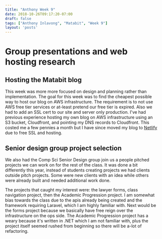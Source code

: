 ```yaml
---
title: "Anthony Week 9"
date: 2018-10-26T09:17:20-07:00
draft: false
tags: ["Anthony Inlavong", "Matabit", "Week 9"]
layout: 'posts'
---
```

# Group presentations and web hosting research

## Hosting the Matabit blog
This week was more more focused on design and planning rather than implementation. The goal for this week was to find the cheapest possible way to host our blog on AWS infrastructure. The requirement is to not use AWS free tier services or at-least pretend our free tier is expired. Also we had to add an SSL cert to our site and server only production. I've had previous experience hosting my own blog on AWS infrastructure using an S3 bucket, Cloudfront, and pointing my DNS records to Cloudfront. This costed me a few pennies a month but I have since moved my blog to [Netlify](https://www.netlify.com/) due to free SSL and hosting. 

## Senior design group project selection
We also had the Comp Sci Senior Design group join us a people pitched projects we can work on for the rest of the class. It was done a bit differently this year, instead of students creating projects we had clients outside pitch projects. Some were new clients with an idea while others were already built and needed additional work done. 

The projects that caught my interest were: the lawyer forms, class navigation project, then the Academic Progression project. I am somewhat bias towards the class due to the apis already being created and the framework requiring Laravel, which I am highly familiar with. Next would be the forms project because we basically have free reign over the infrastructure on the ops side. The Academic Progression project has a weary because it's written in .NET which I am not familiar with, plus the project itself seemed rushed from beginning so there will be a-lot of refactoring. 

